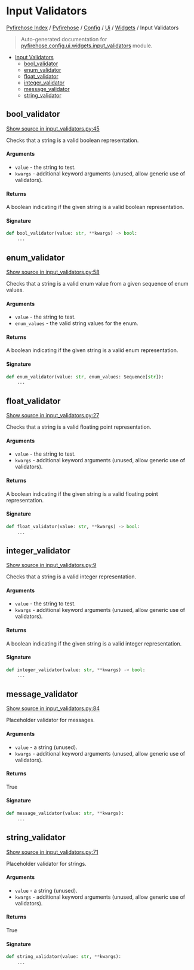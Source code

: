 # Input Validators

[Pyfirehose Index](../../../../README.md#pyfirehose-index) /
[Pyfirehose](../../../index.md#pyfirehose) /
[Config](../../index.md#config) /
[Ui](../index.md#ui) /
[Widgets](./index.md#widgets) /
Input Validators

> Auto-generated documentation for [pyfirehose.config.ui.widgets.input_validators](https://github.com/pinax-network/pyfirehose/blob/main/pyfirehose/config/ui/widgets/input_validators.py) module.

- [Input Validators](#input-validators)
  - [bool_validator](#bool_validator)
  - [enum_validator](#enum_validator)
  - [float_validator](#float_validator)
  - [integer_validator](#integer_validator)
  - [message_validator](#message_validator)
  - [string_validator](#string_validator)

## bool_validator

[Show source in input_validators.py:45](https://github.com/pinax-network/pyfirehose/blob/main/pyfirehose/config/ui/widgets/input_validators.py#L45)

Checks that a string is a valid boolean representation.

#### Arguments

- `value` - the string to test.
- `kwargs` - additional keyword arguments (unused, allow generic use of validators).

#### Returns

A boolean indicating if the given string is a valid boolean representation.

#### Signature

```python
def bool_validator(value: str, **kwargs) -> bool:
    ...
```



## enum_validator

[Show source in input_validators.py:58](https://github.com/pinax-network/pyfirehose/blob/main/pyfirehose/config/ui/widgets/input_validators.py#L58)

Checks that a string is a valid enum value from a given sequence of enum values.

#### Arguments

- `value` - the string to test.
- `enum_values` - the valid string values for the enum.

#### Returns

A boolean indicating if the given string is a valid enum representation.

#### Signature

```python
def enum_validator(value: str, enum_values: Sequence[str]):
    ...
```



## float_validator

[Show source in input_validators.py:27](https://github.com/pinax-network/pyfirehose/blob/main/pyfirehose/config/ui/widgets/input_validators.py#L27)

Checks that a string is a valid floating point representation.

#### Arguments

- `value` - the string to test.
- `kwargs` - additional keyword arguments (unused, allow generic use of validators).

#### Returns

A boolean indicating if the given string is a valid floating point representation.

#### Signature

```python
def float_validator(value: str, **kwargs) -> bool:
    ...
```



## integer_validator

[Show source in input_validators.py:9](https://github.com/pinax-network/pyfirehose/blob/main/pyfirehose/config/ui/widgets/input_validators.py#L9)

Checks that a string is a valid integer representation.

#### Arguments

- `value` - the string to test.
- `kwargs` - additional keyword arguments (unused, allow generic use of validators).

#### Returns

A boolean indicating if the given string is a valid integer representation.

#### Signature

```python
def integer_validator(value: str, **kwargs) -> bool:
    ...
```



## message_validator

[Show source in input_validators.py:84](https://github.com/pinax-network/pyfirehose/blob/main/pyfirehose/config/ui/widgets/input_validators.py#L84)

Placeholder validator for messages.

#### Arguments

- `value` - a string (unused).
- `kwargs` - additional keyword arguments (unused, allow generic use of validators).

#### Returns

True

#### Signature

```python
def message_validator(value: str, **kwargs):
    ...
```



## string_validator

[Show source in input_validators.py:71](https://github.com/pinax-network/pyfirehose/blob/main/pyfirehose/config/ui/widgets/input_validators.py#L71)

Placeholder validator for strings.

#### Arguments

- `value` - a string (unused).
- `kwargs` - additional keyword arguments (unused, allow generic use of validators).

#### Returns

True

#### Signature

```python
def string_validator(value: str, **kwargs):
    ...
```


